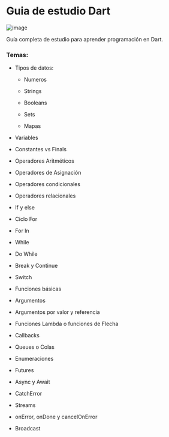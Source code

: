 # Guia de estudio Dart

![image](https://user-images.githubusercontent.com/78452543/224521533-4c5ed126-e267-4607-97d8-3875b7f0be70.png)

Guía completa de estudio para aprender programación en Dart.

### Temas:

- Tipos de datos:

    - Numeros

    - Strings

    - Booleans

    - Sets

    - Mapas

- Variables

- Constantes vs Finals

- Operadores Aritméticos

- Operadores de Asignación

- Operadores condicionales

- Operadores relacionales

- If y else

- Ciclo For

- For In

- While

- Do While

- Break y Continue

- Switch 

- Funciones básicas

- Argumentos

- Argumentos por valor y referencia

- Funciones Lambda o funciones de Flecha

- Callbacks

- Queues o Colas

- Enumeraciones

- Futures

- Async y Await

- CatchError

- Streams

- onError, onDone y cancelOnError

- Broadcast
